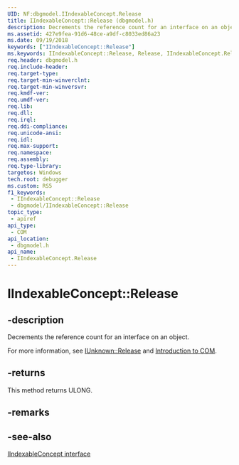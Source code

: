 ```yaml
---
UID: NF:dbgmodel.IIndexableConcept.Release
title: IIndexableConcept::Release (dbgmodel.h)
description: Decrements the reference count for an interface on an object.
ms.assetid: 427e9fea-91d6-48ce-a9df-c8033ed86a23
ms.date: 09/19/2018
keywords: ["IIndexableConcept::Release"]
ms.keywords: IIndexableConcept::Release, Release, IIndexableConcept.Release, IIndexableConcept::Release, IIndexableConcept.Release
req.header: dbgmodel.h
req.include-header: 
req.target-type: 
req.target-min-winverclnt: 
req.target-min-winversvr: 
req.kmdf-ver: 
req.umdf-ver: 
req.lib: 
req.dll: 
req.irql: 
req.ddi-compliance: 
req.unicode-ansi: 
req.idl: 
req.max-support: 
req.namespace: 
req.assembly: 
req.type-library: 
targetos: Windows
tech.root: debugger
ms.custom: RS5
f1_keywords:
 - IIndexableConcept::Release
 - dbgmodel/IIndexableConcept::Release
topic_type:
 - apiref
api_type:
 - COM
api_location:
 - dbgmodel.h
api_name:
 - IIndexableConcept.Release
---
```


# IIndexableConcept::Release


## -description

Decrements the reference count for an interface on an object. 

For more information, see [IUnknown::Release](https://docs.microsoft.com/windows/win32/api/unknwn/nf-unknwn-iunknown-release) and [Introduction to COM](https://docs.microsoft.com/cpp/atl/introduction-to-com).

## -returns

This method returns ULONG.

## -remarks

## -see-also

[IIndexableConcept interface](nn-dbgmodel-iindexableconcept.md)

